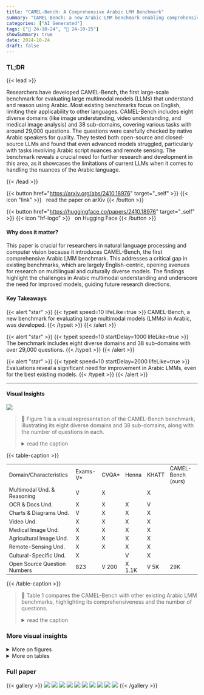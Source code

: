 ```yaml
---
title: "CAMEL-Bench: A Comprehensive Arabic LMM Benchmark"
summary: "CAMEL-Bench: a new Arabic LMM benchmark enabling comprehensive evaluation of large multimodal models across eight diverse domains, revealing significant room for improvement even in state-of-the-art m..."
categories: ["AI Generated"]
tags: ["🔖 24-10-24", "🤗 24-10-25"]
showSummary: true
date: 2024-10-24
draft: false
---
```


### TL;DR


{{< lead >}}

Researchers have developed CAMEL-Bench, the first large-scale benchmark for evaluating large multimodal models (LLMs) that understand and reason using Arabic.  Most existing benchmarks focus on English, limiting their applicability to other languages. CAMEL-Bench includes eight diverse domains (like image understanding, video understanding, and medical image analysis) and 38 sub-domains, covering various tasks with around 29,000 questions.  The questions were carefully checked by native Arabic speakers for quality. They tested both open-source and closed-source LLMs and found that even advanced models struggled, particularly with tasks involving Arabic script nuances and remote sensing.  The benchmark reveals a crucial need for further research and development in this area, as it showcases the limitations of current LLMs when it comes to handling the nuances of the Arabic language.

{{< /lead >}}


{{< button href="https://arxiv.org/abs/2410.18976" target="_self" >}}
{{< icon "link" >}} &nbsp; read the paper on arXiv
{{< /button >}}

{{< button href="https://huggingface.co/papers/2410.18976" target="_self" >}}
{{< icon "hf-logo" >}} &nbsp; on Hugging Face
{{< /button >}}

#### Why does it matter?
This paper is crucial for researchers in natural language processing and computer vision because it introduces CAMEL-Bench, the first comprehensive Arabic LMM benchmark.  This addresses a critical gap in existing benchmarks, which are largely English-centric, opening avenues for research on multilingual and culturally diverse models. The findings highlight the challenges in Arabic multimodal understanding and underscore the need for improved models, guiding future research directions.
#### Key Takeaways

{{< alert "star" >}}
{{< typeit speed=10 lifeLike=true >}} CAMEL-Bench, a new benchmark for evaluating large multimodal models (LMMs) in Arabic, was developed. {{< /typeit >}}
{{< /alert >}}

{{< alert "star" >}}
{{< typeit speed=10 startDelay=1000 lifeLike=true >}} The benchmark includes eight diverse domains and 38 sub-domains with over 29,000 questions. {{< /typeit >}}
{{< /alert >}}

{{< alert "star" >}}
{{< typeit speed=10 startDelay=2000 lifeLike=true >}} Evaluations reveal a significant need for improvement in Arabic LMMs, even for the best existing models. {{< /typeit >}}
{{< /alert >}}

------
#### Visual Insights



![](figures/figures_1_0.png)

> 🔼 Figure 1 is a visual representation of the CAMEL-Bench benchmark, illustrating its eight diverse domains and 38 sub-domains, along with the number of questions in each.
> <details>
> <summary>read the caption</summary>
> Figure 1. The proposed CAMEL-Bench covers eight diverse and challenging domains: multimodal understanding and reasoning, OCR and documents, charts and diagrams, videos, cultural-specific content, medical images, agricultural images, and remote sensing understanding in Arabic. CAMEL-Bench covers 38 sub-domains with over 29K questions carefully curated by native Arabic speakers to rigorously evaluate essential skills desired in Arabic LMMs.
> </details>







{{< table-caption >}}
<br><table id='4' style='font-size:14px'><tr><td>Domain/Characteristics</td><td>Exams-V*</td><td>CVQA*</td><td>Henna</td><td>KHATT</td><td>CAMEL-Bench (ours)</td></tr><tr><td>Multimodal Und. & Reasoning</td><td>V</td><td>X</td><td></td><td>X</td><td></td></tr><tr><td>OCR & Docs Und.</td><td>X</td><td>X</td><td>X</td><td>V</td><td></td></tr><tr><td>Charts & Diagrams Und.</td><td>V</td><td>X</td><td>X</td><td>X</td><td></td></tr><tr><td>Video Und.</td><td>X</td><td>X</td><td>X</td><td>X</td><td></td></tr><tr><td>Medical Image Und.</td><td>X</td><td>X</td><td>X</td><td>X</td><td></td></tr><tr><td>Agricultural Image Und.</td><td>X</td><td>X</td><td>X</td><td>X</td><td></td></tr><tr><td>Remote-Sensing Und.</td><td>X</td><td>X</td><td>X</td><td>X</td><td></td></tr><tr><td>Cultural-Specific Und.</td><td>X</td><td></td><td>V</td><td>X</td><td></td></tr><tr><td>Open Source Question Numbers</td><td>823</td><td>V 200</td><td>X 1.1K</td><td>V 5K</td><td>29K</td></tr></table>{{< /table-caption >}}

> 🔼 Table 1 compares the CAMEL-Bench with other existing Arabic LMM benchmarks, highlighting its comprehensiveness and the number of questions.
> <details>
> <summary>read the caption</summary>
> Table 1. Comparison of our CAMEL-Bench with existing Arabic LMM benchmarks: Exams-V [13], CVQA [46], Henna[4], and KHATT [34]. Here * denotes that only Arabic part of benchmark is counted.
> </details>



### More visual insights

<details>
<summary>More on figures
</summary>


![](figures/figures_2_0.png)

> 🔼 Figure 1 is a diagram showing the eight diverse domains and 38 sub-domains of the CAMEL-Bench, a comprehensive Arabic LMM benchmark.
> <details>
> <summary>read the caption</summary>
> Figure 1. The proposed CAMEL-Bench covers eight diverse and challenging domains: multimodal understanding and reasoning, OCR and documents, charts and diagrams, videos, cultural-specific content, medical images, agricultural images, and remote sensing understanding in Arabic. CAMEL-Bench covers 38 sub-domains with over 29K questions carefully curated by native Arabic speakers to rigorously evaluate essential skills desired in Arabic LMMs.
> </details>



![](figures/figures_4_0.png)

> 🔼 This figure illustrates the two-path pipeline for filtering and verifying data in the CAMEL-Bench, including manual verification for original Arabic data and automated verification with the Qwen7B model for translated Arabic data.
> <details>
> <summary>read the caption</summary>
> Figure 3. The CAMEL-Bench Filtering and Verification Pipeline consists of two paths: Original Arabic and translated Arabic. For original Arabic (top row), a 20% random sample undergoes manual verification; if errors are below 40%, the data passes; otherwise, the entire sub-category is reviewed. For Translated Arabic (bottom row), We employ Qwen7B model [8] to assess semantic similarity between the original and translated question-answer pairs on fuzzy-basis evaluation. Pairs passing the evaluation proceed, while those that fail undergo manual review. Based on this, data may require Manual Handling for manual re-translation, Refine & Verify for refinement through the model, or Non-Translated Review where the data is re-sent for translation due to the absence of an Arabic version.
> </details>



![](figures/figures_5_0.png)

> 🔼 Figure 4 presents qualitative examples illustrating challenges faced by different closed-weight models across various tasks within the CAMEL-Bench benchmark.
> <details>
> <summary>read the caption</summary>
> Figure 4. Qualitative example highlighting different scenarios where different closed-weight models struggle on CAMEL-Bench. The correct response is shown in green, and the incorrect one in the red box.
> </details>



![](figures/figures_5_1.png)

> 🔼 Figure 5 shows examples of open-source LLMs failing to correctly answer questions about cultural identity, medical images, and agricultural images in Arabic.
> <details>
> <summary>read the caption</summary>
> Figure 5. Qualitative example highlighting different scenarios where different open-weight models struggle on CAMEL-Bench. The correct response is shown in green, and the incorrect one in the red box.
> </details>



</details>




<details>
<summary>More on tables
</summary>


{{< table-caption >}}
<table id='0' style='font-size:14px'><tr><td>Domains</td><td>Sub-Domains</td><td>Source</td><td>Number of Questions</td></tr><tr><td rowspan="10">Multimodal Understanding and Reasoning</td><td>Visual Understanding/ Reasoning</td><td>MME, MMBench, MMT-Bench-MI, SEED, MMMU</td><td>3,971</td></tr><tr><td>Object Hallucination Evaluation</td><td>CountBench, MMT-Bench-MI, POPE</td><td>997</td></tr><tr><td>Math and Logic Reasoning</td><td>MathVista</td><td>531</td></tr><tr><td>Scientific Reasoning</td><td>ScienceQA-IMG, Exams-V</td><td>1,624</td></tr><tr><td>Visual Question Answering</td><td>GQA, VizWiz, VQAv2</td><td>3,840</td></tr><tr><td>InforGrahpics VQA</td><td>AI-Generated (GPT-4o), Pinterest</td><td>120</td></tr><tr><td>Complex Visual Perception</td><td>BLINK</td><td>1,422</td></tr><tr><td>Real-world Spatial Understanding</td><td>RealWorldQA</td><td>624</td></tr><tr><td>Multi-image Understanding</td><td>MMT-Bench-MI, MuirBench</td><td>1,062</td></tr><tr><td>Object-level Perception</td><td>COCO, ImageNet, Mocheg, Snli-Ve</td><td>60</td></tr><tr><td rowspan="9">OCR and Document Understanding</td><td>Scanned Documents (OCR)</td><td>ArabicDatasetOCR</td><td>480</td></tr><tr><td>Scanned Documents (VQA)</td><td>MTVQA</td><td>703</td></tr><tr><td>Scene Text (OCR)</td><td>EvArEST</td><td>1,217</td></tr><tr><td>Books (OCR)</td><td>Historical Arabic Handwritten Text Recognition Dataset</td><td>40</td></tr><tr><td>PowerPoint Slides (OCR)</td><td>ISI-PPT-Dataset</td><td>2,354</td></tr><tr><td>PowerPoint Slides (VQA)</td><td>ISI-PPT-Dataset</td><td>711</td></tr><tr><td>Handwriting (OCR)</td><td>KHATT Line</td><td>1,400</td></tr><tr><td>Newsletters (OCR)</td><td>PATD</td><td>506</td></tr><tr><td>Lines (OCR)</td><td>PATS-01</td><td>520</td></tr><tr><td rowspan="3">Chart and Diagram Understanding</td><td>Charts</td><td>ChartQA</td><td>745</td></tr><tr><td>Diagrams Understanding</td><td>MMMU (diagrams), ICON-QA, AI-Generated, Pinterest, BCE-Arabic</td><td>1,994</td></tr><tr><td>Tables</td><td>BCE-Arabic, Excel</td><td>81</td></tr><tr><td rowspan="3">Video Understanding</td><td>Countries/ Landmarks</td><td>Pexel</td><td>87</td></tr><tr><td>Cultural-Specific Occasions</td><td>Pexel</td><td>24</td></tr><tr><td>General Video Scenes</td><td>Video-MME</td><td>654</td></tr><tr><td rowspan="3">Cultural Specific Understanding</td><td>Celebrities</td><td>arab-celeb-dataset</td><td>444</td></tr><tr><td>Food</td><td>arabic-food-101, Pexel</td><td>347</td></tr><tr><td>Countries/ Landmarks</td><td>Pexel</td><td>494</td></tr><tr><td rowspan="7">Medical Imaging Understanding</td><td>Basic Medical Science</td><td>MMMU, MMMU Pro</td><td>89</td></tr><tr><td>Clinical Medicine</td><td>MMMU, MMMU Pro</td><td>83</td></tr><tr><td>Public Health</td><td>MMMU, MMMU Pro</td><td>87</td></tr><tr><td>Pharmacy</td><td>MMMU, MMMU Pro</td><td>82</td></tr><tr><td>Diagnosis</td><td>MMMU, MMMU Pro</td><td>87</td></tr><tr><td></td><td>MMT-MI-Bench</td><td>78</td></tr><tr><td>Medical Understanding</td><td></td><td>769</td></tr><tr><td>Agricultural Image Understanding</td><td>Agriculture Image Understanding Remote Sensing Understanding</td><td>AgroGPT GeoChat</td><td>709</td></tr><tr><td colspan="3">Remote Sensing Understanding Total</td><td>29,036</td></tr></table>{{< /table-caption >}}
> 🔼 {{ table.description }}
> <details>
> <summary>read the caption</summary>
> {{ table.caption }}
> </details>


> Table 2 details the different data sources and the number of questions used for each of the 38 sub-domains across eight domains in the CAMEL-Bench benchmark.


{{< table-caption >}}
<table id='0' style='font-size:16px'><tr><td>Method</td><td>MM Understanding & Reasoning</td><td>OCR & Document Understanding</td><td>Charts & Diagram Understanding</td><td>Video Understanding</td><td>Cultural Specific Understanding</td><td>Medical Imaging</td><td>Agro Specific</td><td>Remote Sensing Understanding</td></tr><tr><td>GPT-4o</td><td>57.90</td><td>59.11</td><td>73.57</td><td>74.27</td><td>80.86</td><td>49.90</td><td>80.75</td><td>22.85</td></tr><tr><td>GPT-4o-mini</td><td>48.82</td><td>42.89</td><td>64.98</td><td>68.11</td><td>65.92</td><td>47.37</td><td>79.58</td><td>16.93</td></tr><tr><td>Gemini-1.5-Pro</td><td>46.67</td><td>36.59</td><td>47.06</td><td>42.94</td><td>56.24</td><td>33.77</td><td>72.12</td><td>17.07</td></tr><tr><td>Gemini-1.5-Flash</td><td>45.58</td><td>33.59</td><td>48.25</td><td>53.31</td><td>46.54</td><td>42.86</td><td>76.06</td><td>14.95</td></tr><tr><td>Pangea-7B</td><td>40.09</td><td>26.47</td><td>38.87</td><td>49.01</td><td>20.34</td><td>31.99</td><td>74.51</td><td>6.67</td></tr><tr><td>Qwen2-VL-2B</td><td>40.59</td><td>25.68</td><td>27.83</td><td>38.90</td><td>34.27</td><td>29.12</td><td>52.02</td><td>12.56</td></tr><tr><td>Intern VL2-8B</td><td>30.41</td><td>15.91</td><td>30.27</td><td>51.42</td><td>20.88</td><td>29.48</td><td>44.47</td><td>5.36</td></tr><tr><td>LLaVa-NeXt-7B</td><td>26.33</td><td>19.12</td><td>27.56</td><td>44.90</td><td>28.30</td><td>22.54</td><td>42.00</td><td>8.33</td></tr></table>{{< /table-caption >}}
> 🔼 {{ table.description }}
> <details>
> <summary>read the caption</summary>
> {{ table.caption }}
> </details>


> Table 3 compares the performance of seven different large multimodal models (LLMs) across eight diverse domains in the CAMEL-Bench benchmark, highlighting strengths and weaknesses of both closed-source and open-source models.


</details>


### Full paper

{{< gallery >}}
<img src="paper_images/1.png" class="grid-w50 md:grid-w33 xl:grid-w25" />
<img src="paper_images/2.png" class="grid-w50 md:grid-w33 xl:grid-w25" />
<img src="paper_images/3.png" class="grid-w50 md:grid-w33 xl:grid-w25" />
<img src="paper_images/4.png" class="grid-w50 md:grid-w33 xl:grid-w25" />
<img src="paper_images/5.png" class="grid-w50 md:grid-w33 xl:grid-w25" />
<img src="paper_images/6.png" class="grid-w50 md:grid-w33 xl:grid-w25" />
<img src="paper_images/7.png" class="grid-w50 md:grid-w33 xl:grid-w25" />
<img src="paper_images/8.png" class="grid-w50 md:grid-w33 xl:grid-w25" />
<img src="paper_images/9.png" class="grid-w50 md:grid-w33 xl:grid-w25" />
<img src="paper_images/10.png" class="grid-w50 md:grid-w33 xl:grid-w25" />
{{< /gallery >}}